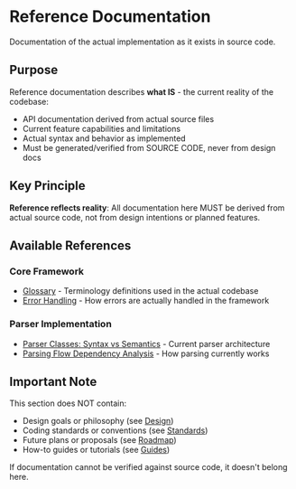 # Reference Documentation

Documentation of the actual implementation as it exists in source code.

## Purpose

Reference documentation describes **what IS** - the current reality of the codebase:
- API documentation derived from actual source files
- Current feature capabilities and limitations
- Actual syntax and behavior as implemented
- Must be generated/verified from SOURCE CODE, never from design docs

## Key Principle

**Reference reflects reality**: All documentation here MUST be derived from actual source code, not from design intentions or planned features.

## Available References

### Core Framework
- [Glossary](glossary.md) - Terminology definitions used in the actual codebase
- [Error Handling](error-handling.md) - How errors are actually handled in the framework

### Parser Implementation
- [Parser Classes: Syntax vs Semantics](parser-classes-syntax-vs-semantics.md) - Current parser architecture
- [Parsing Flow Dependency Analysis](parsing-flow-dependency-analysis.md) - How parsing currently works


## Important Note

This section does NOT contain:
- Design goals or philosophy (see [Design](../design/))
- Coding standards or conventions (see [Standards](../standards/))
- Future plans or proposals (see [Roadmap](../roadmap/))
- How-to guides or tutorials (see [Guides](../guides/))

If documentation cannot be verified against source code, it doesn't belong here.
